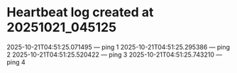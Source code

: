 # Heartbeat log created at 20251021_045125
2025-10-21T04:51:25.071495 — ping 1
2025-10-21T04:51:25.295386 — ping 2
2025-10-21T04:51:25.520422 — ping 3
2025-10-21T04:51:25.743210 — ping 4
